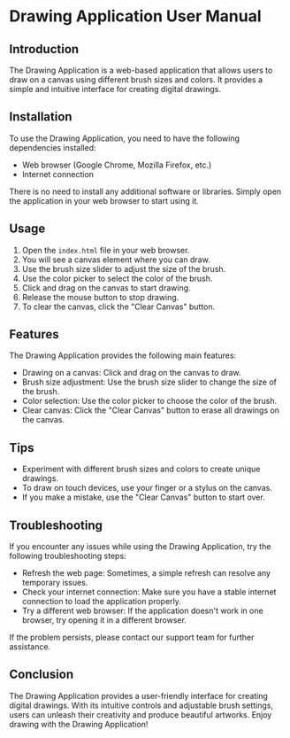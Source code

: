 # Drawing Application User Manual

## Introduction

The Drawing Application is a web-based application that allows users to draw on a canvas using different brush sizes and colors. It provides a simple and intuitive interface for creating digital drawings.

## Installation

To use the Drawing Application, you need to have the following dependencies installed:

- Web browser (Google Chrome, Mozilla Firefox, etc.)
- Internet connection

There is no need to install any additional software or libraries. Simply open the application in your web browser to start using it.

## Usage

1. Open the `index.html` file in your web browser.
2. You will see a canvas element where you can draw.
3. Use the brush size slider to adjust the size of the brush.
4. Use the color picker to select the color of the brush.
5. Click and drag on the canvas to start drawing.
6. Release the mouse button to stop drawing.
7. To clear the canvas, click the "Clear Canvas" button.

## Features

The Drawing Application provides the following main features:

- Drawing on a canvas: Click and drag on the canvas to draw.
- Brush size adjustment: Use the brush size slider to change the size of the brush.
- Color selection: Use the color picker to choose the color of the brush.
- Clear canvas: Click the "Clear Canvas" button to erase all drawings on the canvas.

## Tips

- Experiment with different brush sizes and colors to create unique drawings.
- To draw on touch devices, use your finger or a stylus on the canvas.
- If you make a mistake, use the "Clear Canvas" button to start over.

## Troubleshooting

If you encounter any issues while using the Drawing Application, try the following troubleshooting steps:

- Refresh the web page: Sometimes, a simple refresh can resolve any temporary issues.
- Check your internet connection: Make sure you have a stable internet connection to load the application properly.
- Try a different web browser: If the application doesn't work in one browser, try opening it in a different browser.

If the problem persists, please contact our support team for further assistance.

## Conclusion

The Drawing Application provides a user-friendly interface for creating digital drawings. With its intuitive controls and adjustable brush settings, users can unleash their creativity and produce beautiful artworks. Enjoy drawing with the Drawing Application!